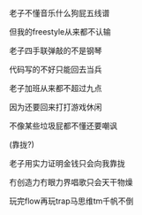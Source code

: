 老子不懂音乐什么狗屁五线谱

但我的freestyle从来都不认输

老子四手联弹敲的不是钢琴

代码写的不好只能回去当兵

老子加班从来都不超过九点

因为还要回来打打游戏休闲

不像某些垃圾屁都不懂还要嘲讽

(靠拢?)

老子用实力证明金钱只会向我靠拢
 
冇创造力冇眼力界唱歌只会天干物燥

玩完flow再玩trap马思维tm千帆不倒




